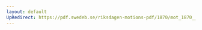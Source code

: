 ```yaml
---
layout: default
UpRedirect: https://pdf.swedeb.se/riksdagen-motions-pdf/1870/mot_1870__ak__00119/mot_1870__ak__00119_003.pdf
---
```

